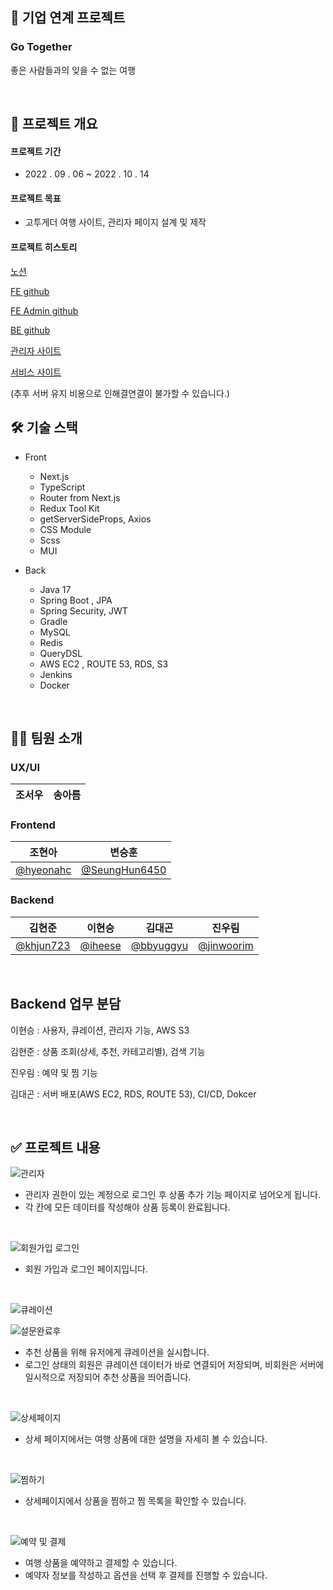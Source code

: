 ## 🤝 기업 연계 프로젝트
### Go Together
좋은 사람들과의 잊을 수 없는 여행

<br>

## 📌 프로젝트 개요
#### 프로젝트 기간
- 2022 . 09 . 06 ~ 2022 . 10 . 14

#### 프로젝트 목표
- 고투게더 여행 사이트, 관리자 페이지 설계 및 제작

#### 프로젝트 히스토리
<a href="https://www.notion.so/BE-FE2-UXUI3-_5-68fbfff1ac584f1485272b1d2a372763
">노션</a>

<a href="https://github.com/gotogether-s/gotogether-s
">FE github</a>

<a href="https://github.com/gotogether-s/gotogether-s-admin
">FE Admin github</a>

<a href="https://github.com/gotogether-s/gotogether-s-BE
">BE github</a>

<a href="https://gotogether-s-admin.vercel.app/signin">관리자 사이트</a>

<a href="https://gotogether-s-admin.vercel.app">서비스 사이트</a>

(추후 서버 유지 비용으로 인해결연결이 불가할 수 있습니다.)

## 🛠 기술 스택
- Front
    - Next.js
    - TypeScript
    - Router from Next.js
    - Redux Tool Kit 
    - getServerSideProps, Axios
    - CSS Module
    - Scss
    - MUI

- Back
    - Java 17
    - Spring Boot , JPA
    - Spring Security, JWT
    - Gradle
    - MySQL
    - Redis
    - QueryDSL
    - AWS EC2 , ROUTE 53, RDS, S3
    - Jenkins
    - Docker

<br>

## 🙋🏻 팀원 소개

### UX/UI

| 조서우  | 송아름 |
|--------|-------|

### Frontend

| 조현아                                    | 변승훈                                             |
|----------------------------------------|-------------------------------------------------|
| [@hyeonahc](https://github.com/hyeonahc) | [@SeungHun6450](https://github.com/SeungHun6450) |

### Backend

| 김현준                                    | 이현승                                       | 김대곤                                           | 진우림                        |                                
|------------------------------------------|-------------------------------------------- |-----------------------------------------------|--------------------------------| 
| [@khjun723](https://github.com/khjun723) | [@iheese](https://github.com/iheese) | [@bbyuggyu](https://github.com/bbyuggyu) | [@jinwoorim](https://github.com/jinwoorim) | 

<br>

## Backend 업무 분담

이현승 : 사용자, 큐레이션, 관리자 기능, AWS S3

김현준 : 상품 조회(상세, 추천, 카테고리별), 검색 기능

진우림 : 예약 및 찜 기능

김대곤 : 서버 배포(AWS EC2, RDS, ROUTE 53), CI/CD, Dokcer

<br>

## :white_check_mark: 프로젝트 내용

![관리자](https://user-images.githubusercontent.com/88040158/196174137-105870cc-1243-4dbc-be4c-9160fd96e082.png)

- 관리자 권한이 있는 계정으로 로그인 후 상품 추가 기능 페이지로 넘어오게 됩니다. 
- 각 칸에 모든 데이터를 작성해야 상품 등록이 완료됩니다.

<br>

![회원가입 로그인](https://user-images.githubusercontent.com/88040158/196174165-85164c74-507f-44fe-9ef6-523ab760401a.png)

- 회원 가입과 로그인 페이지입니다.

<br>

![큐레이션](https://user-images.githubusercontent.com/88040158/196174161-01cf757c-168b-4aec-839f-8ef5e37d630e.png)

![설문완료후](https://user-images.githubusercontent.com/88040158/196174152-81ca783d-5f22-4143-8f67-3e998b3e36cb.png)

- 추천 상품을 위해 유저에게 큐레이션을 실시합니다.
- 로그인 상태의 회원은 큐레이션 데이터가 바로 연결되어 저장되며, 비회원은 서버에 일시적으로 저장되어 추천 상품을 띄어줍니다. 

<br>

![상세페이지](https://user-images.githubusercontent.com/88040158/196174145-f0f1f57d-d8dd-49c0-894a-d389ab6d147a.png)

- 상세 페이지에서는 여행 상품에 대한 설명을 자세히 볼 수 있습니다.

<br>

![찜하기](https://user-images.githubusercontent.com/88040158/196174159-902cd099-078c-43aa-b160-a2e7e9267e55.png)

- 상세페이지에서 상품을 찜하고 찜 목록을 확인할 수 있습니다. 

<br>

![예약 및 결제](https://user-images.githubusercontent.com/88040158/196174155-ff770ea3-6ea2-4922-9437-07127ce0ae04.png)

- 여행 상품을 예약하고 결제할 수 있습니다.
- 예약자 정보를 작성하고 옵션을 선택 후 결제를 진행할 수 있습니다. 

